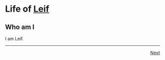 # Life of [Leif](https://github.com/sponsors/0xLeif)

## Who am I

I am Leif.

***

<div>
	<div style="float: right">
		<a href="slides/highschool.md">Next</a>
	</div>
</div>